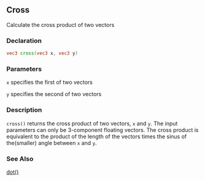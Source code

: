 ## Cross
Calculate the cross product of two vectors

### Declaration
```glsl
vec3 cross(vec3 x, vec3 y)
```

### Parameters
```x``` specifies the first of two vectors

```y``` specifies the second of two vectors

### Description
```cross()``` returns the cross product of two vectors, ```x``` and ```y```. The input parameters can only be 3-component floating vectors. The cross product is equivalent to the product of the length of the vectors times the sinus of the(smaller) angle between ```x``` and ```y```.

### See Also

[dot()](index.html#dot.md)